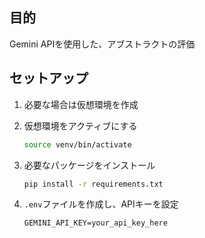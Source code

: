 ## 目的
Gemini APIを使用した、アブストラクトの評価

## セットアップ

1. 必要な場合は仮想環境を作成


2. 仮想環境をアクティブにする
    ```sh
    source venv/bin/activate
    ```

3. 必要なパッケージをインストール
    ```sh
    pip install -r requirements.txt
    ```

4. `.env`ファイルを作成し、APIキーを設定
    ```env
    GEMINI_API_KEY=your_api_key_here
    ```
